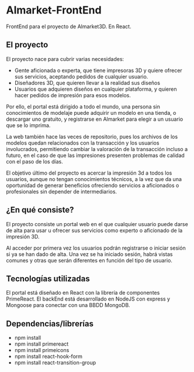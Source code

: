 # Almarket-FrontEnd
 FrontEnd para el proyecto de Almarket3D. En React.
 
 ## El proyecto
 El proyecto nace para cubrir varias necesidades:
-	Gente aficionada o experta, que tiene impresoras 3D y quiere ofrecer sus servicios, aceptando pedidos de cualquier usuario.
-	Diseñadores 3D, que quieren llevar a la realidad sus diseños
-	Usuarios que adquieren diseños en cualquier plataforma, y quieren hacer pedidos de impresión para esos modelos.

Por ello, el portal está dirigido a todo el mundo, una persona sin conocimientos de modelaje puede adquirir un modelo en una tienda, o descargar uno gratuito, y registrarse en Almarket para elegir a un usuario que se lo imprima.

La web también hace las veces de repositorio, pues los archivos de los modelos quedan relacionados con la transacción y los usuarios involucrados, permitiendo cambiar la valoración de la transacción incluso a futuro, en el caso de que las impresiones presenten problemas de calidad con el paso de los días.

El objetivo último del proyecto es acercar la impresión 3d a todos los usuarios, aunque no tengan conocimientos técnicos, a la vez que da una oportunidad de generar beneficios ofreciendo servicios a aficionados o profesionales sin depender de intermediarios. 

 
 ## ¿En qué consiste?
 El proyecto consiste un portal web en el que cualquier usuario puede darse de alta para usar u ofrecer sus servicios como experto o aficionado de la impresión 3D.

Al acceder por primera vez los usuarios podrán registrarse o iniciar sesión si ya se han dado de alta.
Una vez se ha iniciado sesión, habrá vistas comunes y otras que serán diferentes en función del tipo de usuario.

## Tecnologías utilizadas
El portal está diseñado en React con la librería de componentes PrimeReact.
El backEnd está desarrollado en NodeJS con express y Mongoose para conectar con una BBDD MongoDB.

## Dependencias/librerías
- npm install
- npm install primereact
- npm install primeicons
- npm install react-hook-form
- npm install react-transition-group
